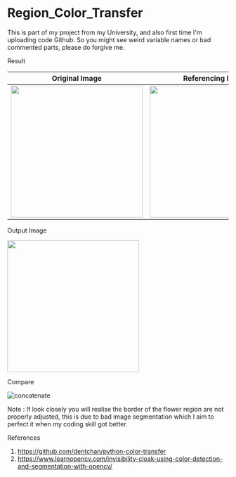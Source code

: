 # Region_Color_Transfer
This is part of my project from my University, and also first time I'm uploading code Github.
So you might see weird variable names or bad commented parts, please do forgive me.



Result


Original Image             |  Referencing Image
:-------------------------:|:-------------------------:
<img src="https://user-images.githubusercontent.com/26791801/79683423-a7151400-825c-11ea-9fb8-c3a32fd9f7dd.jpg" width="300" height="300">  |  <img src="https://user-images.githubusercontent.com/26791801/79683442-c3b14c00-825c-11ea-8142-e5150eb60499.jpg" width="300" height="300">


Output Image

<img src="https://user-images.githubusercontent.com/26791801/79683452-d461c200-825c-11ea-988d-cbee7da4ee00.jpg" width="300" height="300">


Compare

![concatenate](https://user-images.githubusercontent.com/26791801/79683464-e3487480-825c-11ea-867f-4f481cac1549.jpg)

Note : 
If look closely you will realise the border of the flower region are not properly adjusted, this is due to bad image segmentation which I aim to perfect it when my coding skill got better.







References
1. https://github.com/dentchan/python-color-transfer
2. https://www.learnopencv.com/invisibility-cloak-using-color-detection-and-segmentation-with-opencv/
